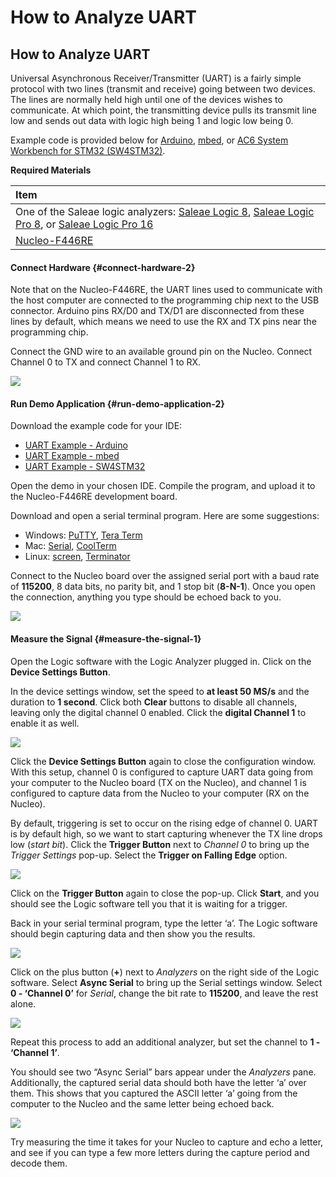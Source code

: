 # How to Analyze UART

## How to Analyze UART

Universal Asynchronous Receiver/Transmitter \(UART\) is a fairly simple protocol with two lines \(transmit and receive\) going between two devices. The lines are normally held high until one of the devices wishes to communicate. At which point, the transmitting device pulls its transmit line low and sends out data with logic high being 1 and logic low being 0.

Example code is provided below for [Arduino](https://www.arduino.cc/), [mbed](https://os.mbed.com/), or [AC6 System Workbench for STM32 \(SW4STM32\)](http://www.openstm32.org/).

**Required Materials**

| Item |
| :--- |
| One of the Saleae logic analyzers: [Saleae Logic 8](https://usd.saleae.com/products/saleae-logic-8), [Saleae Logic Pro 8](https://usd.saleae.com/products/saleae-logic-pro-8), or [Saleae Logic Pro 16](https://usd.saleae.com/products/saleae-logic-pro-16)​ |
| ​[Nucleo-F446RE](https://www.digikey.com/product-detail/en/stmicroelectronics/NUCLEO-F446RE/497-15882-ND/5347712)​ |

#### Connect Hardware {#connect-hardware-2}

Note that on the Nucleo-F446RE, the UART lines used to communicate with the host computer are connected to the programming chip next to the USB connector. Arduino pins RX/D0 and TX/D1 are disconnected from these lines by default, which means we need to use the RX and TX pins near the programming chip.

Connect the GND wire to an available ground pin on the Nucleo. Connect Channel 0 to TX and connect Channel 1 to RX.

![](https://blobscdn.gitbook.com/v0/b/gitbook-28427.appspot.com/o/assets%2F-LJyR1KEnjYBK2_cUw23%2F-LJyTJ_59L9MNB5rtuO1%2F-LJyUPDN5-7ePkZlgcE1%2Fuart_circuit_fritzing.png?alt=media&token=b0677d6f-4bf5-4074-9ac9-31e09b219100)

#### Run Demo Application {#run-demo-application-2}

Download the example code for your IDE:

* ​[UART Example - Arduino](http://localhost:4000/assets/code/uart_example_arduino.zip)​
* ​[UART Example - mbed](http://localhost:4000/assets/code/uart_example_mbed.zip)​
* ​[UART Example - SW4STM32](http://localhost:4000/assets/code/uart_example_sw4stm32.zip)​

Open the demo in your chosen IDE. Compile the program, and upload it to the Nucleo-F446RE development board.

Download and open a serial terminal program. Here are some suggestions:

* Windows: [PuTTY](https://www.putty.org/), [Tera Term](https://ttssh2.osdn.jp/index.html.en)​
* Mac: [Serial](https://decisivetactics.com/products/serial/), [CoolTerm](http://freeware.the-meiers.org/)​
* Linux: [screen](https://www.gnu.org/software/screen/manual/screen.html), [Terminator](https://launchpad.net/terminator)​

Connect to the Nucleo board over the assigned serial port with a baud rate of **115200**, 8 data bits, no parity bit, and 1 stop bit \(**8-N-1**\). Once you open the connection, anything you type should be echoed back to you.

![](https://blobscdn.gitbook.com/v0/b/gitbook-28427.appspot.com/o/assets%2F-LJyR1KEnjYBK2_cUw23%2F-LK-cRuCDRBtYSjHV9yh%2F-LK-clHcgaxOx7VglIn6%2Fscreen_15.png?alt=media&token=f18764cc-e9fc-4018-bcb9-ee72c20e383b)

#### Measure the Signal {#measure-the-signal-1}

Open the Logic software with the Logic Analyzer plugged in. Click on the **Device Settings Button**.

In the device settings window, set the speed to **at least 50 MS/s** and the duration to **1 second**. Click both **Clear** buttons to disable all channels, leaving only the digital channel 0 enabled. Click the **digital Channel 1** to enable it as well.

![](https://blobscdn.gitbook.com/v0/b/gitbook-28427.appspot.com/o/assets%2F-LJyR1KEnjYBK2_cUw23%2F-LK-cRuCDRBtYSjHV9yh%2F-LK-clHeJMbcaLGGWeh9%2Fscreen_16.png?alt=media&token=a543dc74-0773-4446-ab3a-678cc7bba261)

Click the **Device Settings Button** again to close the configuration window. With this setup, channel 0 is configured to capture UART data going from your computer to the Nucleo board \(TX on the Nucleo\), and channel 1 is configured to capture data from the Nucleo to your computer \(RX on the Nucleo\).

By default, triggering is set to occur on the rising edge of channel 0. UART is by default high, so we want to start capturing whenever the TX line drops low \(_start bit_\). Click the **Trigger Button** next to _Channel 0_ to bring up the _Trigger Settings_ pop-up. Select the **Trigger on Falling Edge** option.

![](https://blobscdn.gitbook.com/v0/b/gitbook-28427.appspot.com/o/assets%2F-LJyR1KEnjYBK2_cUw23%2F-LK-cRuCDRBtYSjHV9yh%2F-LK-clHfiznpU1btz1kL%2Fscreen_17.png?alt=media&token=3448ab00-0c22-4a3d-834d-d095f1256247)

Click on the **Trigger Button** again to close the pop-up. Click **Start**, and you should see the Logic software tell you that it is waiting for a trigger.

Back in your serial terminal program, type the letter ‘a’. The Logic software should begin capturing data and then show you the results.

![](https://blobscdn.gitbook.com/v0/b/gitbook-28427.appspot.com/o/assets%2F-LJyR1KEnjYBK2_cUw23%2F-LK-cRuCDRBtYSjHV9yh%2F-LK-clHhWN9hNh5ccp7V%2Fscreen_18.png?alt=media&token=986c55b6-9092-4f5f-ad59-f9206a2df915)

Click on the plus button \(**+**\) next to _Analyzers_ on the right side of the Logic software. Select **Async Serial** to bring up the Serial settings window. Select **0 - ‘Channel 0’** for _Serial_, change the bit rate to **115200**, and leave the rest alone.

![](https://blobscdn.gitbook.com/v0/b/gitbook-28427.appspot.com/o/assets%2F-LJyR1KEnjYBK2_cUw23%2F-LK-cRuCDRBtYSjHV9yh%2F-LK-clHihdVqAQfCZDnd%2Fscreen_19.png?alt=media&token=60e046e2-5cb9-44d1-a372-66870125c288)

Repeat this process to add an additional analyzer, but set the channel to **1 - ‘Channel 1’**.

You should see two “Async Serial” bars appear under the _Analyzers_ pane. Additionally, the captured serial data should both have the letter ‘a’ over them. This shows that you captured the ASCII letter ‘a’ going from the computer to the Nucleo and the same letter being echoed back.

![](https://blobscdn.gitbook.com/v0/b/gitbook-28427.appspot.com/o/assets%2F-LJyR1KEnjYBK2_cUw23%2F-LK-cRuCDRBtYSjHV9yh%2F-LK-clHjQqvqyaYOeb_C%2Fscreen_20.png?alt=media&token=fa5d8848-d1e5-448e-86de-71f915bbca21)

Try measuring the time it takes for your Nucleo to capture and echo a letter, and see if you can type a few more letters during the capture period and decode them.

